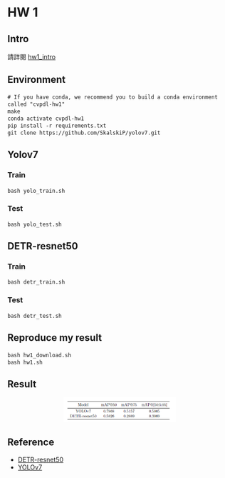 # HW 1

## Intro
請詳閱 [hw1_intro](./hw1_intro.pdf)

## Environment

```shell
# If you have conda, we recommend you to build a conda environment called "cvpdl-hw1"
make
conda activate cvpdl-hw1
pip install -r requirements.txt
git clone https://github.com/SkalskiP/yolov7.git
```

## Yolov7

### Train

```shell
bash yolo_train.sh
```
### Test

```shell
bash yolo_test.sh
```

## DETR-resnet50

### Train

```shell
bash detr_train.sh
```
### Test

```shell
bash detr_test.sh
```

## Reproduce my result

```shell
bash hw1_download.sh
bash hw1.sh
```

## Result

<div align="center">
    <a href="./">
        <img src="./images/result.png" width="50%"/>
    </a>
</div>

## Reference

- [DETR-resnet50](https://huggingface.co/facebook/detr-resnet-50)
- [YOLOv7](https://github.com/WongKinYiu/yolov7)